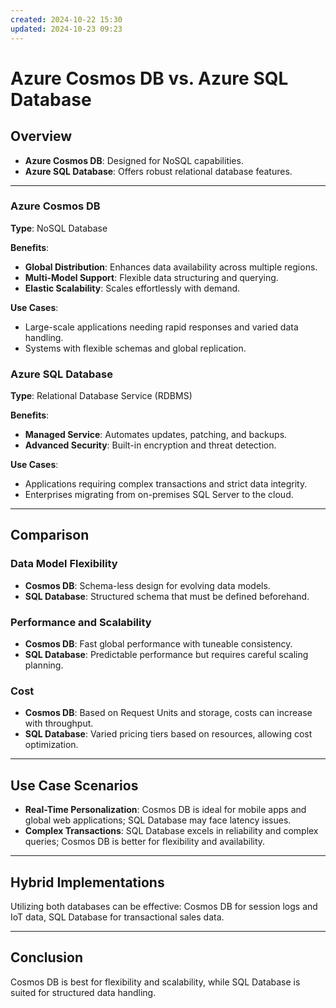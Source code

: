 ```yaml
---
created: 2024-10-22 15:30
updated: 2024-10-23 09:23
---
```

# Azure Cosmos DB vs. Azure SQL Database

## Overview

- **Azure Cosmos DB**: Designed for NoSQL capabilities.
- **Azure SQL Database**: Offers robust relational database features.

---

### Azure Cosmos DB

**Type**: NoSQL Database

**Benefits**:
- **Global Distribution**: Enhances data availability across multiple regions.
- **Multi-Model Support**: Flexible data structuring and querying.
- **Elastic Scalability**: Scales effortlessly with demand.

**Use Cases**: 
- Large-scale applications needing rapid responses and varied data handling.
- Systems with flexible schemas and global replication.

### Azure SQL Database

**Type**: Relational Database Service (RDBMS)

**Benefits**:
- **Managed Service**: Automates updates, patching, and backups.
- **Advanced Security**: Built-in encryption and threat detection.

**Use Cases**: 
- Applications requiring complex transactions and strict data integrity.
- Enterprises migrating from on-premises SQL Server to the cloud.

---

## Comparison

### Data Model Flexibility

- **Cosmos DB**: Schema-less design for evolving data models.
- **SQL Database**: Structured schema that must be defined beforehand.

### Performance and Scalability

- **Cosmos DB**: Fast global performance with tuneable consistency.
- **SQL Database**: Predictable performance but requires careful scaling planning.

### Cost

- **Cosmos DB**: Based on Request Units and storage, costs can increase with throughput.
- **SQL Database**: Varied pricing tiers based on resources, allowing cost optimization.

---

## Use Case Scenarios

- **Real-Time Personalization**: Cosmos DB is ideal for mobile apps and global web applications; SQL Database may face latency issues.
- **Complex Transactions**: SQL Database excels in reliability and complex queries; Cosmos DB is better for flexibility and availability.

---

## Hybrid Implementations

Utilizing both databases can be effective: Cosmos DB for session logs and IoT data, SQL Database for transactional sales data.

---

## Conclusion

Cosmos DB is best for flexibility and scalability, while SQL Database is suited for structured data handling.